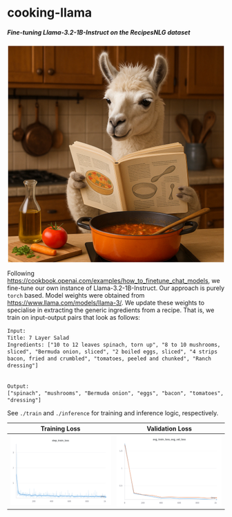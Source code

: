 # cooking-llama
##### Fine-tuning Llama-3.2-1B-Instruct on the RecipesNLG dataset

<p align="center">
  <img src="imgs/cooking-llama.png" width="500" />
</p>

Following https://cookbook.openai.com/examples/how_to_finetune_chat_models, we fine-tune our own instance of Llama-3.2-1B-Instruct.
Our approach is purely `torch` based. Model weights were obtained from https://www.llama.com/models/llama-3/.
We update these weights to specialise in extracting the generic ingredients from a recipe. That is, we train on input-output pairs that look as follows:
```
Input:
Title: 7 Layer Salad
Ingredients: ["10 to 12 leaves spinach, torn up", "8 to 10 mushrooms, sliced", "Bermuda onion, sliced", "2 boiled eggs, sliced", "4 strips bacon, fried and crumbled", "tomatoes, peeled and chunked", "Ranch dressing"]


Output:
["spinach", "mushrooms", "Bermuda onion", "eggs", "bacon", "tomatoes", "dressing"]
```
See `./train` and `./inference` for training and inference logic, respectively.

|         Training Loss         |         Validation Loss          |
|:-----------------------------:|:--------------------------------:|
| ![](imgs/step_train_loss.png) | ![](imgs/avg_train_val_loss.png) |

